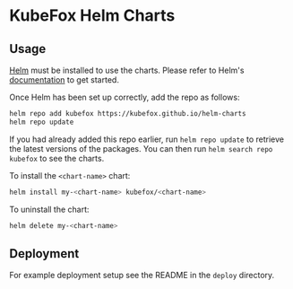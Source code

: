 # KubeFox Helm Charts

## Usage

[Helm](https://helm.sh) must be installed to use the charts.  Please refer to Helm's [documentation](https://helm.sh/docs) to get started.

Once Helm has been set up correctly, add the repo as follows:

```bash
helm repo add kubefox https://kubefox.github.io/helm-charts
helm repo update
```

If you had already added this repo earlier, run `helm repo update` to retrieve the latest versions of the packages.  You can then run `helm search repo kubefox` to see the charts.

To install the `<chart-name>` chart:

```bash
helm install my-<chart-name> kubefox/<chart-name>
```

To uninstall the chart:

```bash
helm delete my-<chart-name>
```

## Deployment

For example deployment setup see the README in the `deploy` directory.


